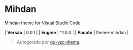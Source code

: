# Mihdan

Mihdan theme for Visual Studio Code

| **Versão** | 0.0.1 |
| **Engine** | ^1.0.0 |
| **Pacote** | theme-mihdan |

> Autogerado por [go-vsc-theme](https://github.com/natalbu/go-vsc-theme).
